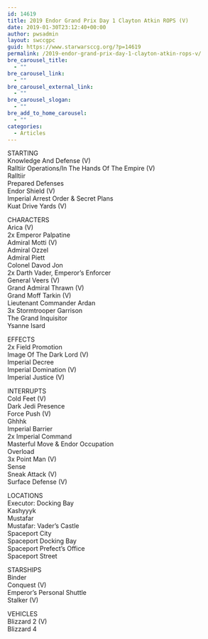 ```yaml
---
id: 14619
title: 2019 Endor Grand Prix Day 1 Clayton Atkin ROPS (V)
date: 2019-01-30T23:12:40+00:00
author: pwsadmin
layout: swccgpc
guid: https://www.starwarsccg.org/?p=14619
permalink: /2019-endor-grand-prix-day-1-clayton-atkin-rops-v/
bre_carousel_title:
  - ""
bre_carousel_link:
  - ""
bre_carousel_external_link:
  - ""
bre_carousel_slogan:
  - ""
bre_add_to_home_carousel:
  - ""
categories:
  - Articles
---
```

STARTING  
Knowledge And Defense (V)  
Ralltiir Operations/In The Hands Of The Empire (V)  
Ralltiir  
Prepared Defenses  
Endor Shield (V)  
Imperial Arrest Order & Secret Plans  
Kuat Drive Yards (V)

CHARACTERS  
Arica (V)  
2x Emperor Palpatine  
Admiral Motti (V)  
Admiral Ozzel  
Admiral Piett  
Colonel Davod Jon  
2x Darth Vader, Emperor&#8217;s Enforcer  
General Veers (V)  
Grand Admiral Thrawn (V)  
Grand Moff Tarkin (V)  
Lieutenant Commander Ardan  
3x Stormtrooper Garrison  
The Grand Inquisitor  
Ysanne Isard

EFFECTS  
2x Field Promotion  
Image Of The Dark Lord (V)  
Imperial Decree  
Imperial Domination (V)  
Imperial Justice (V)

INTERRUPTS  
Cold Feet (V)  
Dark Jedi Presence  
Force Push (V)  
Ghhhk  
Imperial Barrier  
2x Imperial Command  
Masterful Move & Endor Occupation  
Overload  
3x Point Man (V)  
Sense  
Sneak Attack (V)  
Surface Defense (V)

LOCATIONS  
Executor: Docking Bay  
Kashyyyk  
Mustafar  
Mustafar: Vader&#8217;s Castle  
Spaceport City  
Spaceport Docking Bay  
Spaceport Prefect&#8217;s Office  
Spaceport Street

STARSHIPS  
Binder  
Conquest (V)  
Emperor&#8217;s Personal Shuttle  
Stalker (V)

VEHICLES  
Blizzard 2 (V)  
Blizzard 4